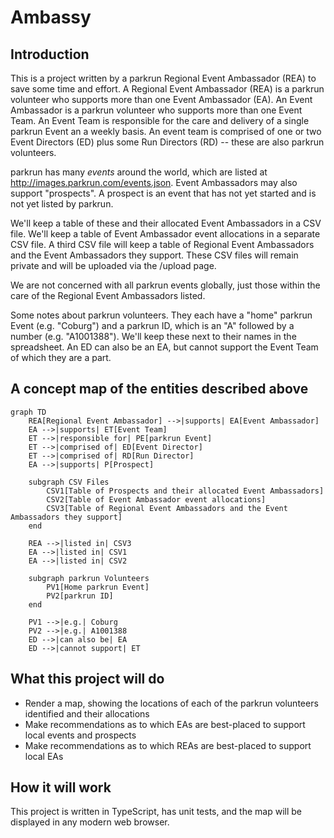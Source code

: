 # Ambassy

## Introduction

This is a project written by a parkrun Regional Event Ambassador (REA) to save some time and effort. A Regional Event Ambassador (REA) is a parkrun volunteer who supports more than one Event Ambassador (EA). An Event Ambassador is a parkrun volunteer who supports more than one Event Team. An Event Team is responsible for the care and delivery of a single parkrun Event an a weekly basis. An event team is comprised of one or two Event Directors (ED) plus some Run Directors (RD) -- these are also parkrun volunteers.

parkrun has many _events_ around the world, which are listed at <http://images.parkrun.com/events.json>. Event Ambassadors may also support "prospects". A prospect is an event that has not yet started and is not yet listed by parkrun.

We'll keep a table of these and their allocated Event Ambassadors in a CSV file.
We'll keep a table of Event Ambassador event allocations in a separate CSV file.
A third CSV file will keep a table of Regional Event Ambassadors and the Event Ambassadors they support.
These CSV files will remain private and will be uploaded via the /upload page.

We are not concerned with all parkrun events globally, just those within the care of the Regional Event Ambassadors listed.

Some notes about parkrun volunteers. They each have a "home" parkrun Event (e.g. "Coburg") and a parkrun ID, which is an "A" followed by a number (e.g. "A1001388"). We'll keep these next to their names in the spreadsheet. An ED can also be an EA, but cannot support the Event Team of which they are a part.

## A concept map of the entities described above

```mermaid
graph TD
    REA[Regional Event Ambassador] -->|supports| EA[Event Ambassador]
    EA -->|supports| ET[Event Team]
    ET -->|responsible for| PE[parkrun Event]
    ET -->|comprised of| ED[Event Director]
    ET -->|comprised of| RD[Run Director]
    EA -->|supports| P[Prospect]

    subgraph CSV Files
        CSV1[Table of Prospects and their allocated Event Ambassadors]
        CSV2[Table of Event Ambassador event allocations]
        CSV3[Table of Regional Event Ambassadors and the Event Ambassadors they support]
    end

    REA -->|listed in| CSV3
    EA -->|listed in| CSV1
    EA -->|listed in| CSV2

    subgraph parkrun Volunteers
        PV1[Home parkrun Event]
        PV2[parkrun ID]
    end

    PV1 -->|e.g.| Coburg
    PV2 -->|e.g.| A1001388
    ED -->|can also be| EA
    ED -->|cannot support| ET
```

## What this project will do

- Render a map, showing the locations of each of the parkrun volunteers identified and their allocations
- Make recommendations as to which EAs are best-placed to support local events and prospects
- Make recommendations as to which REAs are best-placed to support local EAs

## How it will work

This project is written in TypeScript, has unit tests, and the map will be displayed in any modern web browser.
